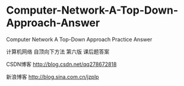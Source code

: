 # Computer-Network-A-Top-Down-Approach-Answer
Computer Network A Top-Down Approach Practice Answer


计算机网络 自顶向下方法 第六版 课后题答案


CSDN博客 http://blog.csdn.net/qq278672818

新浪博客 http://blog.sina.com.cn/jzplp

